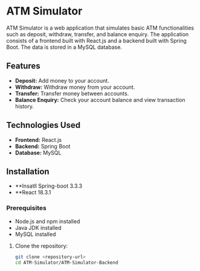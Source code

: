 # ATM Simulator

ATM Simulator is a web application that simulates basic ATM functionalities such as deposit, withdraw, transfer, and balance enquiry. The application consists of a frontend built with React.js and a backend built with Spring Boot. The data is stored in a MySQL database.

## Features

- **Deposit:** Add money to your account.
- **Withdraw:** Withdraw money from your account.
- **Transfer:** Transfer money between accounts.
- **Balance Enquiry:** Check your account balance and view transaction history.

## Technologies Used

- **Frontend:** React.js
- **Backend:** Spring Boot
- **Database:** MySQL

## Installation
- **Insatll Spring-boot 3.3.3
- **React 18.3.1

### Prerequisites

- Node.js and npm installed
- Java JDK installed
- MySQL installed

1. Clone the repository:

   ```bash
   git clone <repository-url>
   cd ATM-Simulator/ATM-Simulator-Backend
